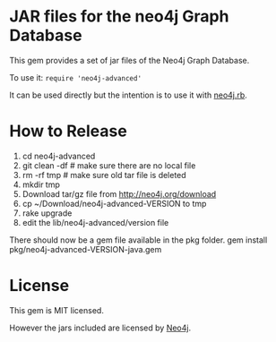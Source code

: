 JAR files for the neo4j Graph Database
==================================================

This gem provides a set of jar files of the Neo4j Graph Database.

To use it: `require 'neo4j-advanced'`

It can be used directly but the intention is to use it with [neo4j.rb](https://github.com/andreasronge/neo4j).

How to Release
==================================================

1. cd neo4j-advanced
2. git clean -df # make sure there are no local file
3. rm -rf tmp # make sure old tar file is deleted
4. mkdir tmp
5. Download tar/gz file from http://neo4j.org/download
6. cp ~/Download/neo4j-advanced-VERSION to tmp
7. rake upgrade
8. edit the lib/neo4j-advanced/version file

There should now be a gem file available in the pkg folder. 
  gem install pkg/neo4j-advanced-VERSION-java.gem  


License
==================================================

This gem is MIT licensed.

However the jars included are licensed by [Neo4j](http://neo4j.orb).

